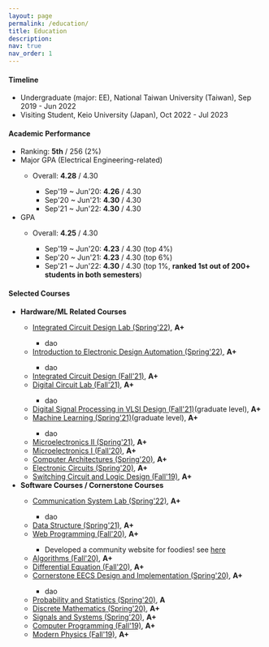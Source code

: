 ```yaml
---
layout: page
permalink: /education/
title: Education
description: 
nav: true
nav_order: 1
---
```


<h4><strong>Timeline</strong></h4>
<ul>
    <li> Undergraduate (major: EE), National Taiwan University (Taiwan), Sep 2019 - Jun 2022 </li>
    <li> Visiting Student, Keio University (Japan), Oct 2022 - Jul 2023 </li>
</ul>

<h4><strong>Academic Performance</strong></h4>
<ul>
    <li>Ranking: <strong>5th</strong> / 256 (2%) </li>
    <li>Major GPA (Electrical Engineering-related)</li>
    <ul>
        <li>Overall: <strong>4.28</strong> / 4.30</li>
        <ul>
            <li>Sep'19 ~ Jun'20: <strong>4.26</strong> / 4.30</li>
            <li>Sep'20 ~ Jun'21: <strong>4.30</strong> / 4.30</li>
            <li>Sep'21 ~ Jun'22: <strong>4.30</strong> / 4.30</li>
        </ul>
    </ul>
    <li>GPA</li>
    <ul>
        <li>Overall: <strong>4.25</strong> / 4.30</li>
        <ul>
            <li>Sep'19 ~ Jun'20: <strong>4.23</strong> / 4.30 (top 4%)</li>
            <li>Sep'20 ~ Jun'21: <strong>4.23</strong> / 4.30 (top 6%)</li>
            <li>Sep'21 ~ Jun'22: <strong>4.30</strong> / 4.30 (top 1%, <strong>ranked 1st out of 200+ students in both semesters</strong>)</li>
        </ul>
    </ul>
</ul>

<h4><strong>Selected Courses</strong></h4>
<ul>
    <li><strong> Hardware/ML Related Courses </strong></li>
    <ul>
        <li><a href="https://nol.ntu.edu.tw/nol/coursesearch/print_table.php?course_id=901%2010060&class=&dpt_code=9010&ser_no=22053&semester=110-2&lang=EN">Integrated Circuit Design Lab (Spring'22)</a>, <strong>A+</strong> </li>
            <ul>
                <li>dao</li>
            </ul>
        <!--  -->
        <li><a href="https://nol.ntu.edu.tw/nol/coursesearch/print_table.php?course_id=901%2033700&class=&dpt_code=9010&ser_no=55152&semester=110-2&lang=EN">Introduction to Electronic Design Automation (Spring'22)</a>, <strong>A+</strong> </li>
            <ul>
                <li>dao</li>
            </ul>
        <!--  -->
        <li><a href="https://nol.ntu.edu.tw/nol/coursesearch/print_table.php?course_id=901%2040500&class=&dpt_code=9010&ser_no=27227&semester=110-1&lang=EN">Integrated Circuit Design (Fall'21)</a>, <strong>A+</strong> </li>
        <!--  -->
        <li><a href="https://nol.ntu.edu.tw/nol/coursesearch/print_table.php?course_id=901%2039500&class=&dpt_code=9010&ser_no=74051&semester=110-1&lang=EN">Digital Circuit Lab (Fall'21)</a>, <strong>A+</strong> </li>
            <ul>
                <li>dao</li>
            </ul>
        <!--  -->
        <li><a href="https://nol.ntu.edu.tw/nol/coursesearch/print_table.php?course_id=921%20U9330&class=&dpt_code=9430&ser_no=53046&semester=110-1&lang=EN">Digital Signal Processing in VLSI Design (Fall'21)</a>(graduate level), <strong>A+</strong> </li>
        <!--  -->
        <li><a href="https://nol.ntu.edu.tw/nol/coursesearch/print_table.php?course_id=921%20U2620&class=&dpt_code=9210&ser_no=18372&semester=109-2&lang=EN">Machine Learning (Spring'21)</a>(graduate level), <strong>A+</strong> </li>
            <ul>
                <li>dao</li>
            </ul>
        <!--  -->
        <li><a href="https://nol.ntu.edu.tw/nol/coursesearch/print_table.php?course_id=901%2020150&class=04&dpt_code=9010&ser_no=44122&semester=109-2&lang=EN">Microelectronics II (Spring'21)</a>, <strong>A+</strong> </li>
        <!--  -->
        <li><a href="https://nol.ntu.edu.tw/nol/coursesearch/print_table.php?course_id=901%2020140&class=03&dpt_code=9010&ser_no=87830&semester=109-1&lang=EN">Microelectronics I (Fall'20)</a>, <strong>A+</strong> </li>
        <!--  -->
        <li><a href="https://nol.ntu.edu.tw/nol/coursesearch/print_table.php?course_id=901%2043200&class=&dpt_code=9010&ser_no=85525&semester=108-2&lang=EN">Computer Architectures (Spring'20)</a>, <strong>A+</strong> </li>
        <!--  -->
        <li><a href="https://nol.ntu.edu.tw/nol/coursesearch/print_table.php?course_id=901%2020100&class=01&dpt_code=9010&ser_no=19575&semester=108-2&lang=EN">Electronic Circuits (Spring'20)</a>, <strong>A+</strong> </li>
        <!--  -->
        <li><a href="https://nol.ntu.edu.tw/nol/coursesearch/print_table.php?course_id=901%2032300&class=02&dpt_code=9010&ser_no=43264&semester=108-1&lang=EN">Switching Circuit and Logic Design (Fall'19)</a>, <strong>A+</strong> </li>
        <!--  -->
    </ul>
    <li><strong> Software Courses / Cornerstone Courses </strong></li>
    <ul>
        <li><a href="https://nol.ntu.edu.tw/nol/coursesearch/print_table.php?course_id=901%2039800&class=&dpt_code=9010&ser_no=15213&semester=110-2&lang=EN">Communication System Lab (Spring'22)</a>, <strong>A+</strong> </li>
            <ul>
                <li>dao</li>
            </ul>
        <li><a href="https://nol.ntu.edu.tw/nol/coursesearch/print_table.php?course_id=901%2032500&class=&dpt_code=9010&ser_no=25078&semester=109-2&lang=EN">Data Structure (Spring'21)</a>, <strong>A+</strong> </li>
        <li><a href="https://nol.ntu.edu.tw/nol/coursesearch/print_table.php?course_id=901%2034300&class=&dpt_code=9010&ser_no=48267&semester=109-1&lang=EN">Web Programming (Fall'20)</a>, <strong>A+</strong> </li>
            <ul>
                <li>Developed a community website for foodies! see <a href="../projects/NTU%20Tweater/">here</a></li>
            </ul>
        <li><a href="https://nol.ntu.edu.tw/nol/coursesearch/print_table.php?course_id=901%2039000&class=01&dpt_code=9010&ser_no=26355&semester=109-1&lang=EN">Algorithms (Fall'20)</a>, <strong>A+</strong> </li>
        <li><a href="https://nol.ntu.edu.tw/nol/coursesearch/print_table.php?course_id=901%2020130&class=03&dpt_code=9010&ser_no=82561&semester=109-1&lang=EN">Differential Equation (Fall'20)</a>, <strong>A+</strong> </li>
        <li><a href="https://nol.ntu.edu.tw/nol/coursesearch/print_table.php?course_id=901%2011000&class=01&dpt_code=9010&ser_no=11555&semester=108-2&lang=EN">Cornerstone EECS Design and Implementation (Spring'20)</a>, <strong>A+</strong> </li>
            <ul>
                <li>dao</li>
            </ul>
        <li><a href="https://nol.ntu.edu.tw/nol/coursesearch/print_table.php?course_id=901%2021000&class=01&dpt_code=9010&ser_no=39651&semester=108-2&lang=EN">Probability and Statistics (Spring'20)</a>, <strong>A</strong> </li>
        <li><a href="https://nol.ntu.edu.tw/nol/coursesearch/print_table.php?course_id=901%2021100&class=&dpt_code=9010&ser_no=18939&semester=108-2&lang=EN">Discrete Mathematics (Spring'20)</a>, <strong>A+</strong> </li>
        <li><a href="https://nol.ntu.edu.tw/nol/coursesearch/print_table.php?course_id=901%2031400&class=01&dpt_code=9010&ser_no=59686&semester=108-2&lang=EN">Signals and Systems (Spring'20)</a>, <strong>A+</strong> </li>
        <li><a href="https://nol.ntu.edu.tw/nol/coursesearch/print_table.php?course_id=901%2010210&class=04&dpt_code=9010&ser_no=20181&semester=108-1&lang=EN">Computer Programming (Fall'19)</a>, <strong>A+</strong> </li>
        <li><a href="https://nol.ntu.edu.tw/nol/coursesearch/print_table.php?course_id=901%2038100&class=&dpt_code=9010&ser_no=44514&semester=108-1&lang=EN">Modern Physics (Fall'19)</a>, <strong>A+</strong> </li>
    </ul>
</ul>